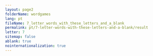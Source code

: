 ```yaml
---
layout: page2
folderName: wordgames
lang: pt
fileName: 7_letter_words_with_these_letters_and_a_blank
permalink: pt/7-letter-words-with-these-letters-and-a-blank/result
letter: 7
sitemap: false
ablank: true
nointernationalization: true
---
```


